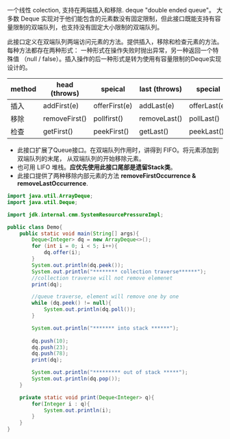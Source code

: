 一个线性 colection, 支持在两端插入和移除. deque "double ended queue"。
大多数 Deque 实现对于他们能包含的元素数没有固定限制，但此接口既能支持有容量限制的双端队列，也支持没有固定大小限制的双端队列。

此接口定义在双端队列两端访问元素的方法。提供插入，移除和检查元素的方法。每种方法都存在两种形式： 一种形式在操作失败时抛出异常，另一种返回一个特殊值
（null / false）。插入操作的后一种形式是转为使用有容量限制的Deque实现设计的。

 method |head (throws)  | speical   | last (throws) | special
------------ | ------------- | ------------- | ------------- | -------------
插入 |addFirst(e) | offerFirst(e) | addLast(e) | offerLast(e)
移除 |removeFirst() | pollfirst() | removeLast()| pollLast()
检查 |getFirst() | peekFirst() | getLast() | peekLast()

* 此接口扩展了Queue接口。在双端队列作用时，讲得到 FIFO。将元素添加到双端队列的末尾， 从双端队列的开始移除元素。
* 也可用 LIFO 堆栈。**应优先使用此接口尾部是遗留Stack类**。 
* 此接口提供了两种移除内部元素的方法 **removeFirstOccurrence & removeLastOccurrence**.

```java
import java.util.ArrayDeque;
import java.util.Deque;

import jdk.internal.cmm.SystemResourcePressureImpl;

public class Demo{
    public static void main(String[] args){
        Deque<Integer> dq = new ArrayDeque<>();
        for (int i = 0; i < 5; i++){
            dq.offer(i);
        }
        System.out.println(dq.peek());
        System.out.println("******** collection traverse******");
        //collection traverse will not remove elemenet
        print(dq);

        //queue traverse, element will remove one by one
        while (dq.peek() != null){
            System.out.println(dq.poll());
        }

        System.out.println("******* into stack ******");
        
        dq.push(10);
        dq.push(23);
        dq.push(78);
        print(dq);

        System.out.println("********* out of stack *****");
        System.out.println(dq.pop());
    }

    private static void print(Deque<Integer> q){
        for(Integer i : q){
            System.out.println(i);
        }
    }
}
```

